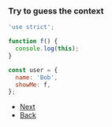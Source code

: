 ### Try to guess the context

```js
'use strict';

function f() {
  console.log(this);
}

const user = {
  name: 'Bob',
  showMe: f,
};
```

- [Next](./try-to-guess-4.md)
- [Back](./try-to-guess-2.md)
